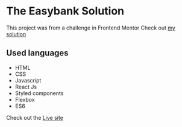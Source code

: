 # The Easybank Solution

This project was from a challenge in Frontend Mentor
Check out [my solution](https://www.frontendmentor.io/solutions/react-js-html-and-css-GpAcLaCHX)

## Used languages
* HTML
* CSS
* Javascript
* React Js
* Styled components
* Flexbox
* ES6

Check out the [Live site](https://steentoons.github.io/easybank_solution/)
